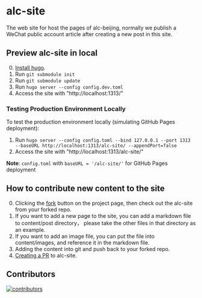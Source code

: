 # alc-site
The web site for host the pages of alc-beijing, normally we publish a WeChat public account article after creating a new post in this site.

## Preview alc-site in local
0. [Install hugo](https://gohugo.io/getting-started/installing/).
1. Run `git submodule init`
2. Run `git submodule update`
3. Run `hugo server --config config.dev.toml`
4. Access the site with "http://localhost:1313/"

### Testing Production Environment Locally
To test the production environment locally (simulating GitHub Pages deployment):
1. Run `hugo server --config config.toml --bind 127.0.0.1 --port 1313 --baseURL http://localhost:1313/alc-site/ --appendPort=false`
2. Access the site with "http://localhost:1313/alc-site/"

**Note**: `config.toml` with `baseURL = '/alc-site/'` for GitHub Pages deployment

## How to contribute new content to the site
0. Clicking the [fork](https://docs.github.com/en/github/collaborating-with-issues-and-pull-requests/about-forks) button on the project page, then check out the alc-site from your forked repo.
1. If you want to add a new page to the site, you can add a markdown file to content/post directory， please take
the other files in that directory as an example.
2. If you want to add an image file, you can put the file into content/images, and reference it in the markdown file.
3. Adding the content into git and push back to your forked repo.
4. [Creating a PR](https://docs.github.com/en/github/collaborating-with-issues-and-pull-requests/creating-a-pull-request) to alc-site.

## Contributors
[![contributors](https://badges.implements.io/api/contributors?org=alc-beijing&repo=alc-site&width=1280&size=48&padding=6&type=jpeg)](https://github.com/alc-beijing/alc-site/graphs/contributors)



